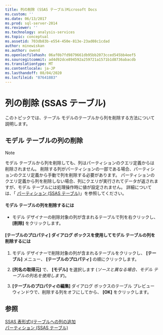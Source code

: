 ```yaml
---
title: 列の削除 (SSAS テーブル)Microsoft Docs
ms.custom: ''
ms.date: 06/13/2017
ms.prod: sql-server-2014
ms.reviewer: ''
ms.technology: analysis-services
ms.topic: conceptual
ms.assetid: 703db83b-e554-450e-813e-23ad08c1cdad
author: minewiskan
ms.author: owend
ms.openlocfilehash: 06af0b7fd9879661db95bb2073cced545bb4eef5
ms.sourcegitcommit: ad4d92dce894592a259721a1571b1d8736abacdb
ms.translationtype: MT
ms.contentlocale: ja-JP
ms.lasthandoff: 08/04/2020
ms.locfileid: "87641883"
---
```

# <a name="delete-a-column-ssas-tabular"></a>列の削除 (SSAS テーブル)
  このトピックでは、テーブル モデルのテーブルから列を削除する方法について説明します。  
  
## <a name="delete-a-model-table-column"></a>モデル テーブルの列の削除  
  
> [!NOTE]  
>  モデル テーブルから列を削除しても、列はパーティションのクエリ定義からは削除されません。 削除する列がパーティションの一部である場合、パーティションのクエリ定義から手動で列を削除する必要があります。 パーティションのクエリ定義から列を削除しない場合、列にクエリが実行されてデータが返されますが、モデル テーブルには処理操作時に値が設定されません。 詳細については、「 [パーティション (SSAS テーブル)](partitions-ssas-tabular.md)」を参照してください。  
  
#### <a name="to-delete-a-model-table-column"></a>モデル テーブルの列を削除するには  
  
-   モデル デザイナーの削除対象の列が含まれるテーブルで列を右クリックし、 **[削除]** をクリックします。  
  
#### <a name="to-delete-a-model-table-column-by-using-the-table-properties-dialog-box"></a>[テーブルのプロパティ] ダイアログ ボックスを使用してモデル テーブルの列を削除するには  
  
1.  モデル デザイナーで削除対象の列が含まれるテーブルをクリックし、 **[テーブル]** メニュー、  **[テーブルのプロパティ]** の順にクリックします。  
  
2.  **[列名の取得元]** で、 **[モデル]** を選択します (*ソースと異なる場合、モデル テーブルの列名を使用します*)。  
  
3.  **[テーブルのプロパティの編集]** ダイアログ ボックスのテーブル プレビュー ウィンドウで、削除する列をオフにしてから、 **[OK]** をクリックします。  
  
## <a name="see-also"></a>参照  
 [SSAS 表形式&#41;&#40;テーブルへの列の追加](add-columns-to-a-table-ssas-tabular.md)   
 [パーティション (SSAS テーブル)](partitions-ssas-tabular.md)  
  
  
